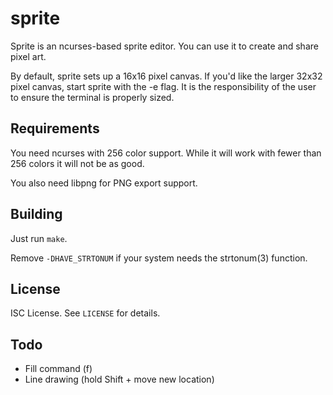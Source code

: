 sprite
======
Sprite is an ncurses-based sprite editor.
You can use it to create and share pixel art.

By default, sprite sets up a 16x16 pixel canvas.
If you'd like the larger 32x32 pixel canvas,
start sprite with the -e flag.
It is the responsibility of the user to ensure the terminal is properly sized.

Requirements
------------
You need ncurses with 256 color support.
While it will work with fewer than 256 colors it will not be as good.

You also need libpng for PNG export support.

Building
--------
Just run `make`.

Remove `-DHAVE_STRTONUM` if your system needs the strtonum(3) function.

License
-------
ISC License.
See `LICENSE` for details.

Todo
----
* Fill command (f)
* Line drawing (hold Shift + move new location)
